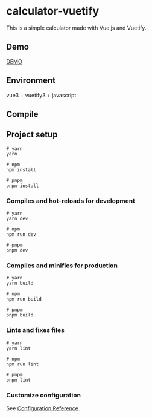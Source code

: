# calculator-vuetify

This is a simple calculator made with Vue.js and Vuetify.

## Demo

[DEMO]

## Environment

vue3 + vuetify3 + javascript

## Compile

## Project setup

```
# yarn
yarn

# npm
npm install

# pnpm
pnpm install
```

### Compiles and hot-reloads for development

```
# yarn
yarn dev

# npm
npm run dev

# pnpm
pnpm dev
```

### Compiles and minifies for production

```
# yarn
yarn build

# npm
npm run build

# pnpm
pnpm build
```

### Lints and fixes files

```
# yarn
yarn lint

# npm
npm run lint

# pnpm
pnpm lint
```

### Customize configuration

See [Configuration Reference](https://vitejs.dev/config/).


[DEMO]: https://yunkai1841.github.io/calculator-vuetify/